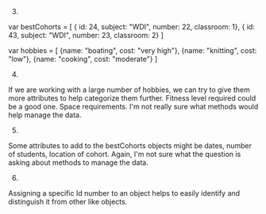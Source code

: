 3.

var bestCohorts = [ { id: 24, subject: "WDI", number: 22, classroom: 1},
                    { id: 43, subject: "WDI", number: 23, classroom: 2} ]

var hobbies = [ {name: "boating", cost: "very high"},
                {name: "knitting", cost: "low"},
                {name: "cooking", cost: "moderate"} ]

4. 

If we are working with a large number of hobbies, we can try to give them more attributes to help categorize them further.  Fitness level required could be a good one.  Space requirements.  I'm not really sure what methods would help manage the data.

5. 
 
Some attributes to add to the bestCohorts objects might be dates, number of students, location of cohort.  Again, I'm not sure what the question is asking about methods to manage the data.

6.

Assigning a specific Id number to an object helps to easily identify and distinguish it from other like objects.